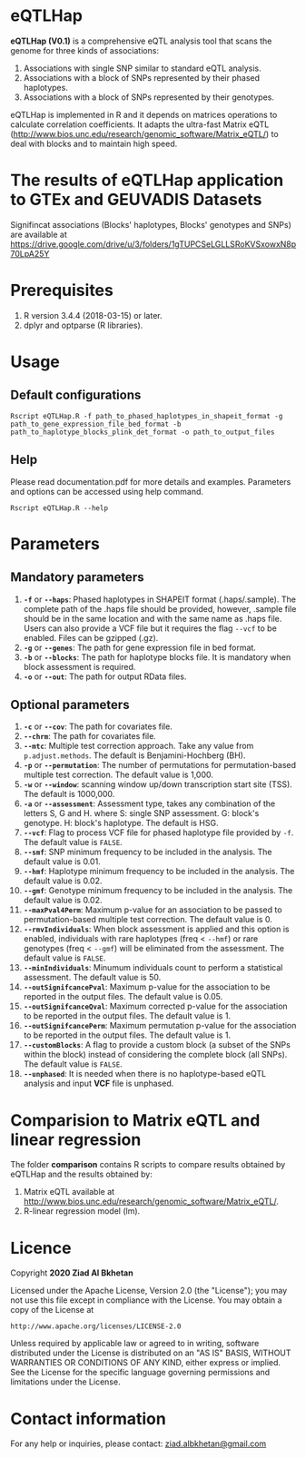 

# eQTLHap 
**eQTLHap (V0.1)** is a comprehensive eQTL analysis tool that scans the genome for three kinds of associations:
 1. Associations with single SNP similar to standard eQTL analysis.
 2. Associations with a block of SNPs represented by their phased haplotypes. 
 3. Associations with a block of SNPs represented by their genotypes.

eQTLHap is implemented in R and it depends on matrices operations to calculate correlation coefficients. It adapts the ultra-fast Matrix eQTL (http://www.bios.unc.edu/research/genomic_software/Matrix_eQTL/) to deal with blocks and to maintain high speed.

# The results of eQTLHap application to GTEx and GEUVADIS Datasets
Signifincat associations (Blocks' haplotypes, Blocks' genotypes and SNPs) are available at https://drive.google.com/drive/u/3/folders/1gTUPCSeLGLLSRoKVSxowxN8p70LpA25Y

# Prerequisites
 1. R version 3.4.4 (2018-03-15) or later.
 2. dplyr and optparse (R libraries).

# Usage
## Default configurations
```
Rscript eQTLHap.R -f path_to_phased_haplotypes_in_shapeit_format -g path_to_gene_expression_file_bed_format -b path_to_haplotype_blocks_plink_det_format -o path_to_output_files
```
## Help
Please read documentation.pdf for more details and examples. Parameters and options can be accessed using help command.

    Rscript eQTLHap.R --help
    
# Parameters
## Mandatory parameters

 1. **`-f`** or **`--haps`**: Phased haplotypes in SHAPEIT format (.haps/.sample). The complete path of the .haps file should be provided, however, .sample file should be in the same location and with the same name as .haps file.  Users can also provide a VCF file but it requires the flag `--vcf` to be enabled. Files can be gzipped (.gz). 
2. **`-g`** or **`--genes`**: The path for gene expression file in bed format.
3. **`-b`** or **`--blocks`**: The path for haplotype blocks file. It is mandatory when block assessment is required.
4. **`-o`** or **`--out`**: The path for output RData files. 

## Optional parameters
1. **`-c`** or **`--cov`**: The path for covariates file.
2.  **`--chrm`**: The path for covariates file.
3. **`--mtc`**: Multiple test correction approach. Take any value from `p.adjust.methods`. The default is Benjamini-Hochberg (BH).
4. **`-p`** or **`--permutation`**: The number of permutations for permutation-based multiple test correction. The default value is 1,000. 
5. **`-w`** or **`--window`**: scanning window up/down transcription start site (TSS). The default is 1000,000. 
6. **`-a`** or  **`--assessment`**: Assessment type, takes any combination of the letters S, G and H. where S: single SNP assessment. G: block's genotype. H: block's haplotype. The default is HSG. 
7. **`--vcf`**: Flag to process VCF file for phased haplotype file provided by `-f`. The default value is `FALSE`.
8. **`--smf`**: SNP minimum frequency to be included in the analysis.  The default value is 0.01. 
9. **`--hmf`**: Haplotype minimum frequency to be included in the analysis.  The default value is 0.02. 
10. **`--gmf`**: Genotype minimum frequency to be included in the analysis.  The default value is 0.02. 
11. **`--maxPval4Perm`**: Maximum p-value for an association to be passed to permutation-based multiple test correction.  The default value is 0.
12. **`--rmvIndividuals`**: When block assessment is applied and this option is enabled, individuals with rare haplotypes (freq < `--hmf`) or rare genotypes (freq < `--gmf`) will be eliminated from the assessment. The default value is `FALSE`.
13. **`--minIndividuals`**: Minumum individuals count to perform a statistical assessment. The default value is 50.
14.  **`--outSignifcancePval`**: Maximum p-value for the association to be reported in the output files. The default value is 0.05.
15. **`--outSignifcanceQval`**: Maximum corrected p-value for the association to be reported in the output files. The default value is 1.
16. **`--outSignifcancePerm`**: Maximum permutation p-value for the association to be reported in the output files. The default value is 1.
17. **`--customBlocks`**: A flag to provide a custom block (a subset of the SNPs within the block) instead of considering the complete block (all SNPs). The default value is `FALSE`.
18. **`--unphased`**: It is needed when there is no haplotype-based eQTL analysis and input **VCF** file is unphased.

# Comparision to Matrix eQTL and linear regression
The folder **comparison** contains R scripts to compare results obtained by eQTLHap and the results obtained by:
1. Matrix eQTL available at http://www.bios.unc.edu/research/genomic_software/Matrix_eQTL/.
2. R-linear regression model (lm).


# Licence
Copyright **2020 Ziad Al Bkhetan**

Licensed under the Apache License, Version 2.0 (the "License"); you may not use this file except in compliance with the License. You may obtain a copy of the License at

```
http://www.apache.org/licenses/LICENSE-2.0
```

Unless required by applicable law or agreed to in writing, software distributed under the License is distributed on an "AS IS" BASIS, WITHOUT WARRANTIES OR CONDITIONS OF ANY KIND, either express or implied. See the License for the specific language governing permissions and limitations under the License.

# Contact information
For any help or inquiries, please contact: ziad.albkhetan@gmail.com
